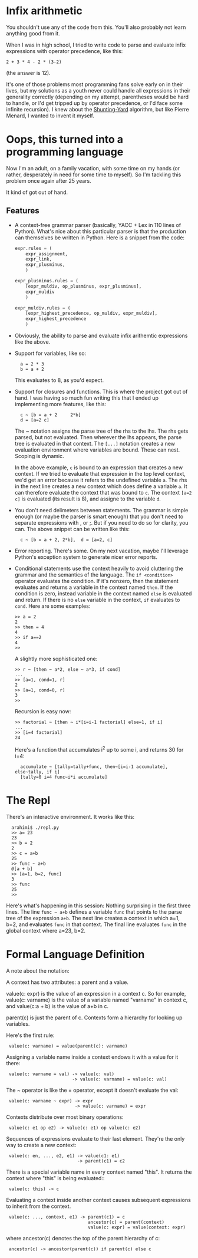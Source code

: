 # Infix arithmetic

You shouldn't use any of the code from this. You'll also probably not learn
anything good from it.

When I was in high school, I tried to write code to parse and evaluate infix
expressions with operator precedence, like this:

  ```
  2 + 3 * 4 - 2 * (3-2)
  ```

(the answer is 12).

It's one of those problems most programming fans solve early on in their
lives, but my solutions as a youth never could handle all expressions in their
generality correctly (depending on my attempt, parentheses would be hard to handle,
or I'd get tripped up by operator precedence, or I'd face some infinite
recursion). I knew about the [Shunting-Yard](https://en.wikipedia.org/wiki/Shunting-yard_algorithm)
algorithm, but like Pierre Menard, I wanted to invent it myself.


# Oops, this turned into a programming language

Now I'm an adult, on a family vacation, with some time on my hands (or rather,
desperately in need for some time to myself). So I'm tackling this problem once 
again after 25 years.

It kind of got out of hand.


## Features

* A context-free grammar parser (basically, YACC + Lex in 110 lines of Python). What's nice about this
  particular parser is that the production can themselves be written in Python. Here is a snippet from 
  the code:

  ```python
  expr.rules = (
      expr_assignment,
      expr_link,
      expr_plusminus,
      )

  expr_plusminus.rules = (
      [expr_muldiv, op_plusminus, expr_plusminus],
      expr_muldiv
      )

  expr_muldiv.rules = (
      [expr_highest_precedence, op_muldiv, expr_muldiv],
      expr_highest_precedence
      )
  ```

* Obviously, the ability to parse and evaluate infix arithemtic expressions like the above.

* Support for variables, like so:
  ```
    a = 2 * 3
    b = a + 2
  ```

  This evaluates to 8, as you'd expect.

* Support for closures and functions. This is where the project got out of hand. I was
  having so much fun writing this that I ended up implementing more features,
  like this:

    ```
      c ~ [b = a + 2     2*b]
      d = [a=2 c]
    ```

    The ~ notation assigns the parse tree of the rhs to the lhs. The rhs gets parsed, but not evaluated. Then wherever the lhs appears, the parse tree is evaluated in that context. The `[...]` notation creates a new evaluation environment where variables are bound. These can nest. Scoping is dynamic.

    In the above example, `c` is bound to an expression that creates a new context. If we tried to evaluate that expression in the top level context, we'd get an error because it refers to the undefined variable `a`. The rhs in the next line creates a new context which does define a variable `a`. It can therefore evaluate the context that was bound to `c`. The context `[a=2 c]` is evaluated (its result is 8), and assigne to the variable `d`.

* You don't need delimeters between statements. The grammar is simple enough (or maybe the parser is smart enough) that you don't need to separate expressions with , or ;. But if you need to do so for clarity, you can. The above snippet can be written like this:

    ```
      c ~ [b = a + 2, 2*b],  d = [a=2, c]
    ```

* Error reporting. There's some. On my next vacation, maybe I'll leverage Python's exception system to generate nicer error reports.

* Conditional statements use the context heavily to avoid cluttering the grammar
  and the semantics of the language. The `if <condition>` operator evaluates the condition.
  If it's nonzero, then the statement evaluates and returns a variable in
  the context named `then`. If the condition is zero, instead
  variable in the context named `else` is evaluated and return. If there is no `else`
  variable in the context, `if` evaluates to `cond`. Here are some examples:

  ```
  >> a = 2
  2
  >> then = 4
  4
  >> if a==2
  4
  >>
  ```

  A slightly more sophisticated one:

  ```
  >> r ~ [then ~ a*2, else ~ a*3, if cond]
  ...
  >> [a=1, cond=1, r]
  2
  >> [a=1, cond=0, r]
  3
  >>
  ```

  Recursion is easy now:

  ```
  >> factorial ~ [then ~ i*[i=i-1 factorial] else=1, if i]
  ...
  >> [i=4 factorial]
  24
  ```

  Here's a function that accumulates i<sup>2</sup> up to some i, and returns 30
  for i=4:

  ```
    accumulate ~ [tally=tally+func, then~[i=i-1 accumulate], else~tally, if i]
    [tally=0 i=4 func~i*i accumulate]
  ```


# The Repl

There's an interactive environment. It works like this:

```
  arahimi$ ./repl.py
  >> a= 23
  23
  >> b = 2
  2
  >> c = a+b
  25
  >> func ~ a+b
  @[a + b]
  >> [a=1, b=2, func]
  3
  >> func
  25
  >>
```

Here's what's happening in this session: Nothing surprising in the first
three lines. The line `func ~ a+b` defines a variable `func` that points to the
parse tree of the expression `a+b`. The next line creates a context in which
a=1, b=2, and evaluates `func` in that context. The final line evaluates
`func` in the global context where a=23, b=2.


# Formal Language Definition

A note about the notation:

A context has two attributes: a parent and a value. 

value(c: expr) is the value of an expression in a context c. So for example, value(c: varname) is the value 
of a variable named "varname" in context c, and value(c:a + b) is the value of
a+b in c.

parent(c) is just the parent of c. Contexts form a hierarchy for looking up
variables.

Here's the first rule:

```
 value(c: varname) = value(parent(c): varname)
```

Assigning a variable name inside a context endows it with a value for it there:

```
 value(c: varname = val) -> value(c: val)
                         -> value(c: varname) = value(c: val)
```

The ~ operator is like the = operator, except it doesn't evaluate the val:

```
 value(c: varname ~ expr) -> expr
                          -> value(c: varname) = expr
```

Contexts distribute over most binary operations:

```
 value(c: e1 op e2) -> value(c: e1) op value(c: e2)
```

Sequences of expressions evaluate to their last element. They're the only way to create
a new context:

```
 value(c: en, ..., e2, e1) -> value(c1: e1)
                           -> parent(c1) = c2
```

There is a special variable name in every context named "this". It returns the
context where "this" is being evaluated::

```
 value(c: this) -> c
```

Evaluating a context inside another context causes subsequent expressions to
inherit from the context.

```
 value(c: ..., context, e1) -> parent(c1) = c
                               ancestor(c) = parent(context)
                               value(c: expr) = value(context: expr)
```

where ancestor(c) denotes the top of the parent hierarchy of c:

```
 ancestor(c) -> ancestor(parent(c)) if parent(c) else c
```


